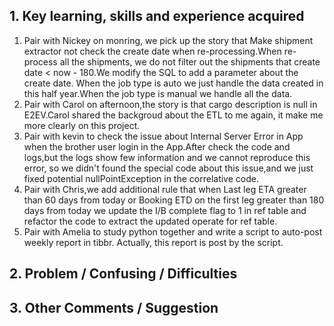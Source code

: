 ## 1. Key learning, skills and experience acquired
1. Pair with Nickey on monring, we pick up the story that Make shipment extractor not check the create date when re-processing.When re-process all the shipments, we do not filter out the shipments that create date < now - 180.We modify the SQL to add a parameter about the create date. When the job type is auto we just handle the data created in this half year.When the job type is manual we handle all the data.
2. Pair with Carol on afternoon,the story is that cargo description is null in E2EV.Carol shared the backgroud about the ETL to me again, it make me more clearly on this project.
3. Pair with kevin to check the issue about Internal Server Error in App when the brother user login in the App.After check the code and logs,but the logs show few information and we cannot reproduce this error, so we didn't found the special code about this issue,and we just fixed potential nullPointException in the correlative code.
4. Pair with Chris,we add additional rule that when Last leg ETA greater than 60 days from today or Booking ETD on the first leg greater than 180 days from today we update the I/B complete flag to 1 in ref table and  refactor the code to extract the updated operate for ref table.
5. Pair with Amelia to study python together and write a script to auto-post weekly report in tibbr. Actually, this report is post by the script.

## 2. Problem / Confusing / Difficulties
## 3. Other Comments / Suggestion
